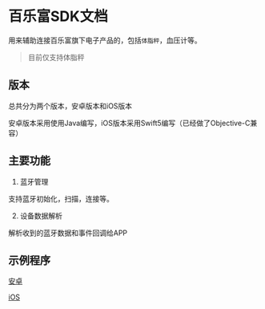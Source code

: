 # 百乐富SDK文档

用来辅助连接百乐富旗下电子产品的，包括`体脂秤`，血压计等。

>目前仅支持体脂秤

## 版本
总共分为两个版本，安卓版本和iOS版本

安卓版本采用使用Java编写，iOS版本采用Swift5编写（已经做了Objective-C兼容）

## 主要功能

1. 蓝牙管理

支持蓝牙初始化，扫描，连接等。

2. 设备数据解析

解析收到的蓝牙数据和事件回调给APP

## 示例程序

[安卓](https://www.github.com/)

[iOS](https://www.github.com/)